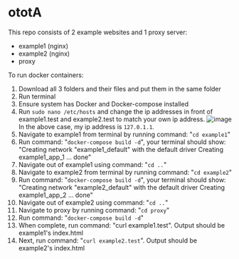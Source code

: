 # ototA
This repo consists of 2 example websites and 1 proxy server:
  - example1 (nginx)
  - example2 (nginx)
  - proxy

To run docker containers:
  1) Download all 3 folders and their files and put them in the same folder
  2) Run terminal
  3) Ensure system has Docker and Docker-compose installed
  4) Run `sudo nano /etc/hosts` and change the ip addresses in front of example1.test and example2.test to match your own ip address. ![image](https://user-images.githubusercontent.com/59956497/135717115-4dcbc462-e32b-4296-8c4a-33a5ebd2e378.png) 
In the above case, my ip address is `127.0.1.1`.
  5) Navigate to example1 from terminal by running command: "`cd example1`" 
  6) Run command: "`docker-compose build -d`", your terminal should show: "Creating network "example1_default" with the default driver
Creating example1_app_1 ... done"
  6) Navigate out of example1 using command: "`cd ..`"
  7) Navigate to example2 from terminal by running command: "`cd example2`"
  8) Run command: "`docker-compose build -d`", your terminal should show: "Creating network "example2_default" with the default driver
Creating example1_app_2 ... done"
  9) Navigate out of example2 using command: "`cd ..`"
  10) Navigate to proxy by running command: "`cd proxy`"
  11) Run command: "`docker-compose build -d`"
  12) When complete, run command: "curl example1.test". Output should be example1's index.html
  13) Next, run command: "`curl example2.test`". Output should be example2's index.html
